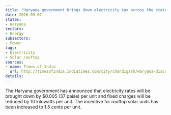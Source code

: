 ```yaml
---
title: "Haryana government brings down electricity tax across the state"
date: 2016-09-07
states:
- Haryana
sectors:
- Energy
subsectors:
- Power
tags:
- Electricity
- Solar rooftop
sources:
- name: Times of India
  url: http://timesofindia.indiatimes.com/city/chandigarh/Haryana-discoms-to-bill-consumers-at-lower-rates-from-current-billing-cycle/articleshow/54006733.cms
details:
---
```


The Haryana government has announced that electricity rates will be brought down by $0.005 (37 paise) per unit and fixed charges will be reduced by 10 kilowatts per unit. The incentive for rooftop solar units has been increased to 1.5 cents per unit.
